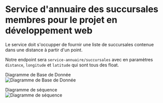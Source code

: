 # Service d'annuaire des succursales membres pour le projet en développement web
Le service doit s'occupper de fournir une liste de succursales contenue dans une distance à partir d'un point.

Notre endpoint sera `service-annuaire/succursales` avec en paramètres `distance`, `longitude` et `latitude` qui sont tous des float.

Diagramme de Base de Donnée  
![Diagramme de Base de Donnée](Documentation/DiagrammeBaseDeDonnée.PNG)

Diagramme de séquence  
![Diagramme de séquence](Documentation/DiagrammeSéquence.jpg)
